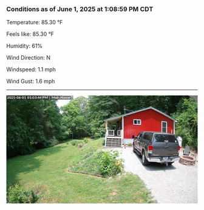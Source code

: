 ### Conditions as of June 1, 2025 at 1:08:59 PM CDT 

Temperature: 85.30 &deg;F

Feels like: 85.30 &deg;F

Humidity: 61%

Wind Direction: N

Windspeed: 1.1 mph

Wind Gust: 1.6 mph

---

<img src="./images/latest.jpeg"/>

